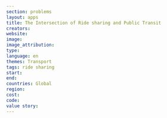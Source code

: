 ```yaml
---
section: problems
layout: apps
title: The Intersection of Ride sharing and Public Transit
creators: 
website:
image: 
image_attribution:
type:
language: en
themes: Transport
tags: ride sharing
start: 
end: 
countries: Global
region: 
cost: 
code: 
value story: 
---
```


